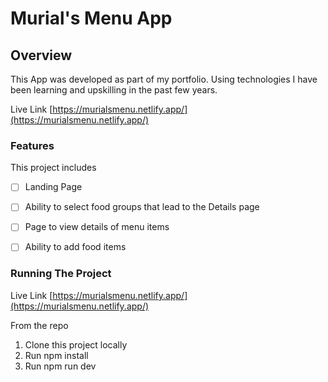 # Murial's Menu App

## Overview

This App was developed as part of my portfolio. Using technologies I have been learning and upskilling in the past few years.

Live Link  [https://murialsmenu.netlify.app/](https://murialsmenu.netlify.app/)

### Features

This project includes 

- [ ] Landing Page 
- [ ] Ability to select food groups that lead to the Details page 
- [ ] Page to view details of menu items
- [ ] Ability to add food items


### Running The Project

Live Link  [https://murialsmenu.netlify.app/](https://murialsmenu.netlify.app/)

From the repo
1. Clone this project locally
2. Run npm install
3. Run npm run dev








